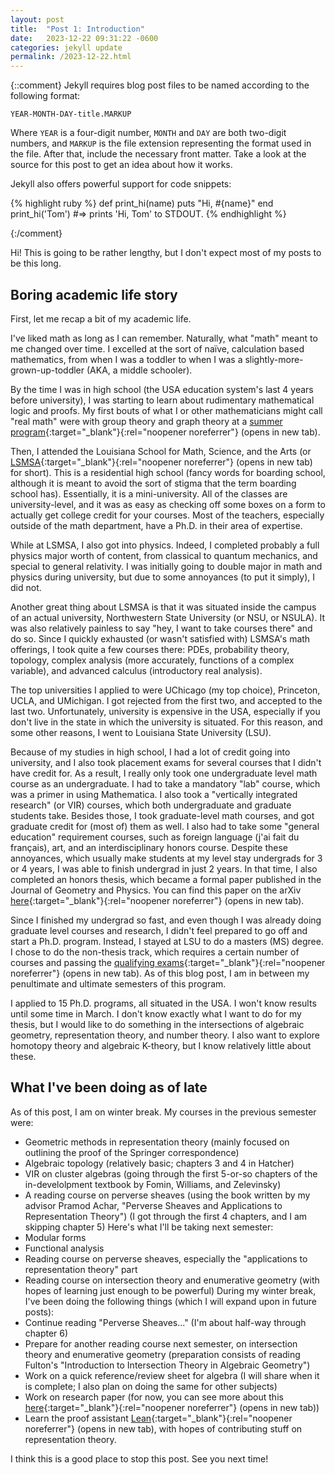 ```yaml
---
layout: post
title:  "Post 1: Introduction"
date:   2023-12-22 09:31:22 -0600
categories: jekyll update
permalink: /2023-12-22.html
---
```


{::comment}
Jekyll requires blog post files to be named according to the following format:

`YEAR-MONTH-DAY-title.MARKUP`

Where `YEAR` is a four-digit number, `MONTH` and `DAY` are both two-digit numbers, and `MARKUP` is the file extension representing the format used in the file. After that, include the necessary front matter. Take a look at the source for this post to get an idea about how it works.

Jekyll also offers powerful support for code snippets:

{% highlight ruby %}
def print_hi(name)
  puts "Hi, #{name}"
end
print_hi('Tom')
#=> prints 'Hi, Tom' to STDOUT.
{% endhighlight %}

{:/comment}

Hi! This is going to be rather lengthy, but I don't expect most of my posts to be this long.

## Boring academic life story

First, let me recap a bit of my academic life.

I've liked math as long as I can remember. Naturally, what "math" meant to me changed over time. I excelled at the sort of naïve, calculation based mathematics, from when I was a toddler to when I was a slightly-more-grown-up-toddler (AKA, a middle schooler).

By the time I was in high school (the USA education system's last 4 years before university), I was starting to learn about rudimentary mathematical logic and proofs. My first bouts of what I or other mathematicians might call "real math" were with group theory and graph theory at a [summer program](https://www.math.lsu.edu/mathcircle){:target="_blank"}{:rel="noopener noreferrer"} (opens in new tab).

Then, I attended the Louisiana School for Math, Science, and the Arts (or [LSMSA](https://www.lsmsa.edu/){:target="_blank"}{:rel="noopener noreferrer"} (opens in new tab) for short). This is a residential high school (fancy words for boarding school, although it is meant to avoid the sort of stigma that the term boarding school has). Essentially, it is a mini-university. All of the classes are university-level, and it was as easy as checking off some boxes on a form to actually get college credit for your courses. Most of the teachers, especially outside of the math department, have a Ph.D. in their area of expertise.

While at LSMSA, I also got into physics. Indeed, I completed probably a full physics major worth of content, from classical to quantum mechanics, and special to general relativity. I was initially going to double major in math and physics during university, but due to some annoyances (to put it simply), I did not.

Another great thing about LSMSA is that it was situated inside the campus of an actual university, Northwestern State University (or NSU, or NSULA). It was also relatively painless to say "hey, I want to take courses there" and do so. Since I quickly exhausted (or wasn't satisfied with) LSMSA's math offerings, I took quite a few courses there: PDEs, probability theory, topology, complex analysis (more accurately, functions of a complex variable), and advanced calculus (introductory real analysis).

The top universities I applied to were UChicago (my top choice), Princeton, UCLA, and UMichigan. I got rejected from the first two, and accepted to the last two. Unfortunately, university is expensive in the USA, especially if you don't live in the state in which the university is situated. For this reason, and some other reasons, I went to Louisiana State University (LSU).

Because of my studies in high school, I had a lot of credit going into university, and I also took placement exams for several courses that I didn't have credit for. As a result, I really only took one undergraduate level math course as an undergraduate. I had to take a mandatory "lab" course, which was a primer in using Mathematica. I also took a "vertically integrated research" (or VIR) courses, which both undergraduate and graduate students take. Besides those, I took graduate-level math courses, and got graduate credit for (most of) them as well. I also had to take some "general education" requirement courses, such as foreign language (j'ai fait du français), art, and an interdisciplinary honors course. Despite these annoyances, which usually make students at my level stay undergrads for 3 or 4 years, I was able to finish undergrad in just 2 years. In that time, I also completed an honors thesis, which became a formal paper published in the Journal of Geometry and Physics. You can find this paper on the arXiv [here](https://arxiv.org/abs/2208.08033){:target="_blank"}{:rel="noopener noreferrer"} (opens in new tab).

Since I finished my undergrad so fast, and even though I was already doing graduate level courses and research, I didn't feel prepared to go off and start a Ph.D. program. Instead, I stayed at LSU to do a masters (MS) degree. I chose to do the non-thesis track, which requires a certain number of courses and passing the [qualifying exams](https://www.math.lsu.edu/grad/pastcomps){:target="_blank"}{:rel="noopener noreferrer"} (opens in new tab). As of this blog post, I am in between my penultimate and ultimate semesters of this program.

I applied to 15 Ph.D. programs, all situated in the USA. I won't know results until some time in March. I don't know exactly what I want to do for my thesis, but I would like to do something in the intersections of algebraic geometry, representation theory, and number theory. I also want to explore homotopy theory and algebraic K-theory, but I know relatively little about these.

## What I've been doing as of late

As of this post, I am on winter break. My courses in the previous semester were:
- Geometric methods in representation theory (mainly focused on outlining the proof of the Springer correspondence)
- Algebraic topology (relatively basic; chapters 3 and 4 in Hatcher)
- VIR on cluster algebras (going through the first 5-or-so chapters of the in-develolpment textbook by Fomin, Williams, and Zelevinsky)
- A reading course on perverse sheaves (using the book written by my advisor Pramod Achar, "Perverse Sheaves and Applications to Representation Theory") (I got through the first 4 chapters, and I am skipping chapter 5)
Here's what I'll be taking next semester:
- Modular forms
- Functional analysis
- Reading course on perverse sheaves, especially the "applications to representation theory" part
- Reading course on intersection theory and enumerative geometry (with hopes of learning just enough to be powerful)
During my winter break, I've been doing the following things (which I will expand upon in future posts):
- Continue reading "Perverse Sheaves..." (I'm about half-way through chapter 6)
- Prepare for another reading course next semester, on intersection theory and enumerative geometry (preparation consists of reading Fulton's "Introduction to Intersection Theory in Algebraic Geometry")
- Work on a quick reference/review sheet for algebra (I will share when it is complete; I also plan on doing the same for other subjects)
- Work on research paper (for now, you can see more about this [here](https://abourque72.github.io/researchinterests.html){:target="_blank"}{:rel="noopener noreferrer"} (opens in new tab))
- Learn the proof assistant [Lean](https://leanprover-community.github.io/){:target="_blank"}{:rel="noopener noreferrer"} (opens in new tab), with hopes of contributing stuff on representation theory.

I think this is a good place to stop this post. See you next time!